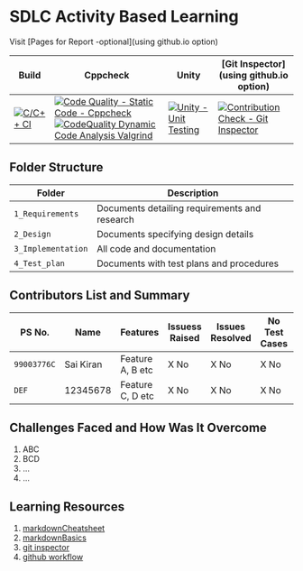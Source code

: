 # SDLC Activity Based Learning

Visit [Pages for Report -optional](using github.io option)

Build | Cppcheck | Unity | [Git Inspector](using github.io option)
------|----------|-------|--------------
[![C/C++ CI](https://github.com/99003781/N8-Calculator/actions/workflows/c-cpp.yml/badge.svg)](https://github.com/99003781/N8-Calculator/actions/workflows/c-cpp.yml)|[![Code Quality - Static Code - Cppcheck](https://github.com/99003781/N8-Calculator/actions/workflows/cppcheck.yml/badge.svg)](https://github.com/99003781/N8-Calculator/actions/workflows/cppcheck.yml)[![CodeQuality Dynamic Code Analysis Valgrind](https://github.com/99003781/N8-Calculator/actions/workflows/CodeQuality_Dynamic.yml/badge.svg)](https://github.com/99003781/N8-Calculator/actions/workflows/CodeQuality_Dynamic.yml)|[![Unity - Unit Testing](https://github.com/99003781/N8-Calculator/actions/workflows/unity.yml/badge.svg)](https://github.com/99003781/N8-Calculator/actions/workflows/unity.yml)|[![Contribution Check - Git Inspector](https://github.com/99003781/N8-Calculator/actions/workflows/gitinspector.yml/badge.svg)](https://github.com/99003781/N8-Calculator/actions/workflows/gitinspector.yml)|



## Folder Structure
Folder             | Description
-------------------| -----------------------------------------
`1_Requirements`   | Documents detailing requirements and research
`2_Design`         | Documents specifying design details
`3_Implementation` | All code and documentation
`4_Test_plan`      | Documents with test plans and procedures

## Contributors List and Summary

PS No. |  Name   |    Features    | Issuess Raised |Issues Resolved|No Test Cases|Test Case Pass
-------|---------|----------------|----------------|---------------|-------------|--------------
`99003776C` | Sai Kiran  | Feature A, B etc    | X No     | X No   |X No   |X No     
`DEF` | 12345678  | Feature C, D etc    | X No     | X No   |X No   |X No     

## Challenges Faced and How Was It Overcome

1. ABC
2. BCD
3. ...
4. ...

## Learning Resources
1. [markdownCheatsheet](https://github.com/adam-p/markdown-here/wiki/Markdown-Cheatsheet)
2. [markdownBasics](https://guides.github.com/features/mastering-markdown/)
3. [git inspector](https://github.com/ejwa/gitinspector.git)
4. [github workflow](https://docs.github.com/en/actions/learn-github-action)

